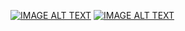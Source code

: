 [![IMAGE ALT TEXT](http://img.youtube.com/vi/QGYdmX1LBu8/0.jpg)](https://www.youtube.com/watch?v=QGYdmX1LBu8 "第二週翻轉教室影片")
[![IMAGE ALT TEXT](http://img.youtube.com/vi/lb9A5RCePRo/0.jpg)](https://www.youtube.com/watch?v=lb9A5RCePRo "上課錄影 補充(結構)")
